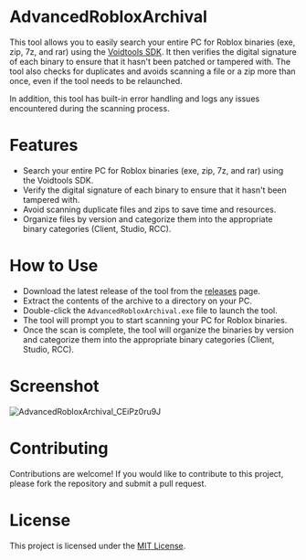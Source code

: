 # AdvancedRobloxArchival

This tool allows you to easily search your entire PC for Roblox binaries (exe, zip, 7z, and rar) using the [Voidtools SDK](https://www.voidtools.com/). It then verifies the digital signature of each binary to ensure that it hasn't been patched or tampered with. The tool also checks for duplicates and avoids scanning a file or a zip more than once, even if the tool needs to be relaunched.

In addition, this tool has built-in error handling and logs any issues encountered during the scanning process.




# Features

- Search your entire PC for Roblox binaries (exe, zip, 7z, and rar) using the Voidtools SDK.
- Verify the digital signature of each binary to ensure that it hasn't been tampered with.
- Avoid scanning duplicate files and zips to save time and resources.
- Organize files by version and categorize them into the appropriate binary categories (Client, Studio, RCC).

# How to Use

- Download the latest release of the tool from the [releases](https://github.com/Yakov5776/AdvancedRobloxArchival/releases/latest) page.
- Extract the contents of the archive to a directory on your PC.
- Double-click the `AdvancedRobloxArchival.exe` file to launch the tool.
- The tool will prompt you to start scanning your PC for Roblox binaries.
- Once the scan is complete, the tool will organize the binaries by version and categorize them into the appropriate binary categories (Client, Studio, RCC).

# Screenshot
![AdvancedRobloxArchival_CEiPz0ru9J](https://user-images.githubusercontent.com/28637006/229326347-feb372df-fee0-4111-816d-b3f0142a05e4.png)

# Contributing

Contributions are welcome! If you would like to contribute to this project, please fork the repository and submit a pull request.

# License

This project is licensed under the [MIT License](/LICENSE).
